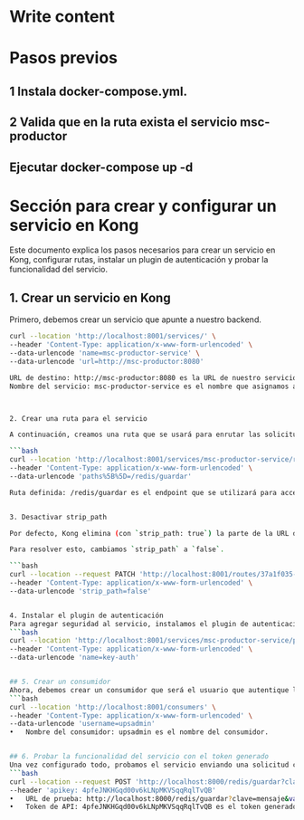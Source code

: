 # Write content

# Pasos previos

## 1 Instala docker-compose.yml.
## 2 Valida que en la ruta exista el servicio msc-productor
## Ejecutar docker-compose up -d


# Sección para crear y configurar un servicio en Kong
Este documento explica los pasos necesarios para crear un servicio en Kong, configurar rutas, instalar un plugin de autenticación y probar la funcionalidad del servicio.

## 1. Crear un servicio en Kong

Primero, debemos crear un servicio que apunte a nuestro backend.

```bash
curl --location 'http://localhost:8001/services/' \
--header 'Content-Type: application/x-www-form-urlencoded' \
--data-urlencode 'name=msc-productor-service' \
--data-urlencode 'url=http://msc-productor:8080'

URL de destino: http://msc-productor:8080 es la URL de nuestro servicio backend.
Nombre del servicio: msc-productor-service es el nombre que asignamos a este servicio.



2. Crear una ruta para el servicio

A continuación, creamos una ruta que se usará para enrutar las solicitudes a nuestro servicio.

```bash
curl --location 'http://localhost:8001/services/msc-productor-service/routes' \
--header 'Content-Type: application/x-www-form-urlencoded' \
--data-urlencode 'paths%5B%5D=/redis/guardar'

Ruta definida: /redis/guardar es el endpoint que se utilizará para acceder al servicio.


3. Desactivar strip_path

Por defecto, Kong elimina (con `strip_path: true`) la parte de la URL definida en `paths[]` antes de enviar la solicitud al backend. Esto puede causar problemas si el backend no está configurado para manejar solicitudes sin esa parte de la ruta.

Para resolver esto, cambiamos `strip_path` a `false`.

```bash
curl --location --request PATCH 'http://localhost:8001/routes/37a1f035-3010-426c-af84-64ba9ae9d98d' \
--header 'Content-Type: application/x-www-form-urlencoded' \
--data-urlencode 'strip_path=false'


4. Instalar el plugin de autenticación
Para agregar seguridad al servicio, instalamos el plugin de autenticación basado en clave API.
```bash
curl --location 'http://localhost:8001/services/msc-productor-service/plugins' \
--header 'Content-Type: application/x-www-form-urlencoded' \
--data-urlencode 'name=key-auth'


## 5. Crear un consumidor
Ahora, debemos crear un consumidor que será el usuario que autentique las solicitudes a nuestro servicio.
```bash
curl --location 'http://localhost:8001/consumers' \
--header 'Content-Type: application/x-www-form-urlencoded' \
--data-urlencode 'username=upsadmin'
•	Nombre del consumidor: upsadmin es el nombre del consumidor.


## 6. Probar la funcionalidad del servicio con el token generado
Una vez configurado todo, probamos el servicio enviando una solicitud con el token de autenticación.
```bash
curl --location --request POST 'http://localhost:8000/redis/guardar?clave=mensaje&valor=HolaFunciona' \
--header 'apikey: 4pfeJNKHGqd00v6kLNpMKVSqqRqlTvQB'
•	URL de prueba: http://localhost:8000/redis/guardar?clave=mensaje&valor=HolaFunciona es la URL a la que se enviará la solicitud.
•	Token de API: 4pfeJNKHGqd00v6kLNpMKVSqqRqlTvQB es el token generado para autenticar la solicitud.
